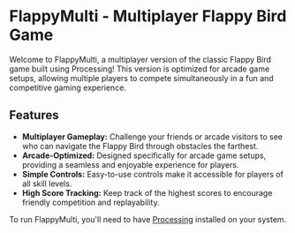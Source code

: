 # FlappyMulti - Multiplayer Flappy Bird Game

Welcome to FlappyMulti, a multiplayer version of the classic Flappy Bird game built using Processing! This version is optimized for arcade game setups, allowing multiple players to compete simultaneously in a fun and competitive gaming experience.

## Features

- **Multiplayer Gameplay:** Challenge your friends or arcade visitors to see who can navigate the Flappy Bird through obstacles the farthest.
- **Arcade-Optimized:** Designed specifically for arcade game setups, providing a seamless and enjoyable experience for players.
- **Simple Controls:** Easy-to-use controls make it accessible for players of all skill levels.
- **High Score Tracking:** Keep track of the highest scores to encourage friendly competition and replayability.


To run FlappyMulti, you'll need to have [Processing](https://processing.org/download/) installed on your system.
